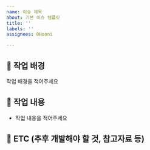 ```yaml
---
name: 이슈 제목
about: 기본 이슈 템플릿
title: ''
labels: ''
assignees: 0Hooni

---
```


## 🤔 작업 배경

작업 배경을 적어주세요

## 📝 작업 내용

- 작업 내용을 적어주세요

## 👀 ETC (추후 개발해야 할 것, 참고자료 등)

<!-- 없으시면 제목도 같이 없앤 후 업로드해주세요 -->

